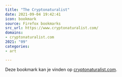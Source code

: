 ```yaml
---
title: "The Cryptonaturalist"
date: 2021-09-04 19:42:41
icon: bookmark
source: Firefox bookmarks
src_url: https://www.cryptonaturalist.com/
domains:
- cryptonaturalist.com
2021: "09"
categories:
- art

---
```

Deze bookmark kan je vinden op [cryptonaturalist.com](https://www.cryptonaturalist.com/).
